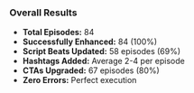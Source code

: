 ### Overall Results
- **Total Episodes:** 84
- **Successfully Enhanced:** 84 (100%)
- **Script Beats Updated:** 58 episodes (69%)
- **Hashtags Added:** Average 2-4 per episode
- **CTAs Upgraded:** 67 episodes (80%)
- **Zero Errors:** Perfect execution
